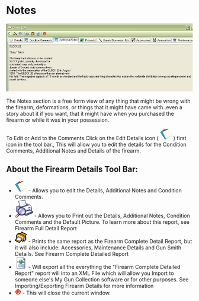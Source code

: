 # Notes

![](images/ViewFullDetails_NOtes.jpg)

The Notes section is a free form view of any thing that might be wrong with the firearm, deformations, or things that it might have came with..even a story about it if you want,  that it might have when you purchased the firearm or while it was in your possession.

To Edit or Add to the Comments Click on the Edit Details icon ( ![](images/l-Office_(Office)_Offices_1_32x32.gif)  ) first icon in the tool bar., This will allow you to edit the details for the Condition Comments, Additional Notes and Details of the firearm.

## About the Firearm Details Tool Bar:

* ![](images/l-Office_(Office)_Offices_1_32x32.gif) - Allows you to edit the Details, Additional Notes and Condition Comments.
* ![](images/PrintPreview.gif)  - Allows you to Print out the Details, Additional Notes, Condition Comments and the Default Picture.  To learn more about this report, see Firearm Full Detail Report
* ![](images/BigPrinter_1_32x32.gif) - Prints the same report as the Firearm Complete Detail Report, but it will also include: Accessories, Maintenance Details and Gun Smith Details. See Firearm Complete Detailed Report
* ![](images/WEB_XM~1.gif) - Will export all the everything the "Firearm Complete Detailed Report" report will into an XML File which will allow you Import to someone else's My Gun Collection software or for other purposes. See Importing/Exporting Firearm Details for more information
* ![](images/Notification.gif) - This will close the current window.
